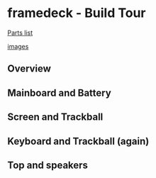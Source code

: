 # framedeck - Build Tour

[Parts list](../docs/parts.md)

[images](../images)

## Overview


## Mainboard and Battery


## Screen and Trackball


## Keyboard and Trackball (again)


## Top and speakers

